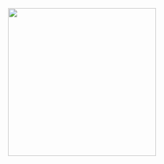 <center>
  <img src="https://www.pngkey.com/png/full/232-2329916_checkers-by-m1st-cyber-security-logo-png.png" style="width:300px;">
</center>
